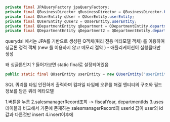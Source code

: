 

```java

private final JPAQueryFactory jpaQueryFactory;  
private final QBusinessDirector qBusinessDirector = QBusinessDirector.businessDirector;  
private final QUserEntity qUser = QUserEntity.userEntity;  
private final QUserEntity qUser2 = QUserEntity.userEntity;  
private final QDepartmentEntity qDepartment = QDepartmentEntity.departmentEntity;  
private final QDepartmentEntity qDepartment2 = QDepartmentEntity.departmentEntity;


```


querydsl 에서는 JPA를 기반으로 생성된 Q객체(쿼리 전용 메타모델 객체) 를 이용하여  
싱글톤 정적 객체 (new 를 이용하지 않고 메모리 절약 ) - 애플리케이션이 실행될때만 생성 

왜 싱글톤인지 ?  들어가보면 static final로 설정되어있음


```java
public static final QUserEntity userEntity = new QUserEntity("userEntity");
```

SQL 쿼리를 타입 안전하게 출력하며
컴파일 타임에 오류를 해결 
엔티티의 구조와 필드정보를 담은 쿼리 메타모델 


1.버튼을 누름
2.salesmanagerRecord조회 -> fiscalYear, departmentIds
3.uses테이블과 비교해서 기존에 존재하는 salesmanagerRecord의 userId 값이 user의 id값과 다른것만 insert
4.insert이후에 
